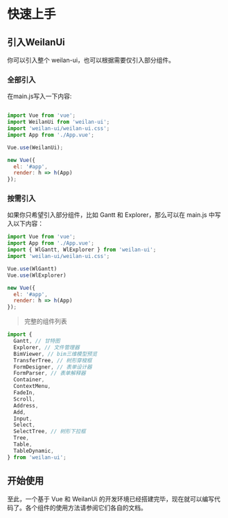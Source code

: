 # 快速上手

## 引入WeilanUi

你可以引入整个 weilan-ui，也可以根据需要仅引入部分组件。

### 全部引入

在main.js写入一下内容:

```js

import Vue from 'vue';
import WeilanUi from 'weilan-ui';
import 'weilan-ui/weilan-ui.css';
import App from './App.vue';

Vue.use(WeilanUi);

new Vue({
  el: '#app',
  render: h => h(App)
});

```

### 按需引入

如果你只希望引入部分组件，比如 Gantt 和 Explorer，那么可以在 main.js 中写入以下内容：

```js
import Vue from 'vue';
import App from './App.vue';
import { WlGantt, WlExplorer } from 'weilan-ui';
import 'weilan-ui/weilan-ui.css';

Vue.use(WlGantt)
Vue.use(WlExplorer)

new Vue({
  el: '#app',
  render: h => h(App)
});
```

> 完整的组件列表
```js
import {
  Gantt, // 甘特图
  Explorer, // 文件管理器
  BimViewer, // bim三维模型预览
  TransferTree, // 树形穿梭框
  FormDesigner, // 表单设计器
  FormParser, // 表单解释器
  Container, 
  ContextMenu, 
  FadeIn, 
  Scroll, 
  Address, 
  Add, 
  Input, 
  Select, 
  SelectTree, // 树形下拉框
  Tree, 
  Table, 
  TableDynamic, 
} from 'weilan-ui';
```

## 开始使用

至此，一个基于 Vue 和 WeilanUi 的开发环境已经搭建完毕，现在就可以编写代码了。各个组件的使用方法请参阅它们各自的文档。
